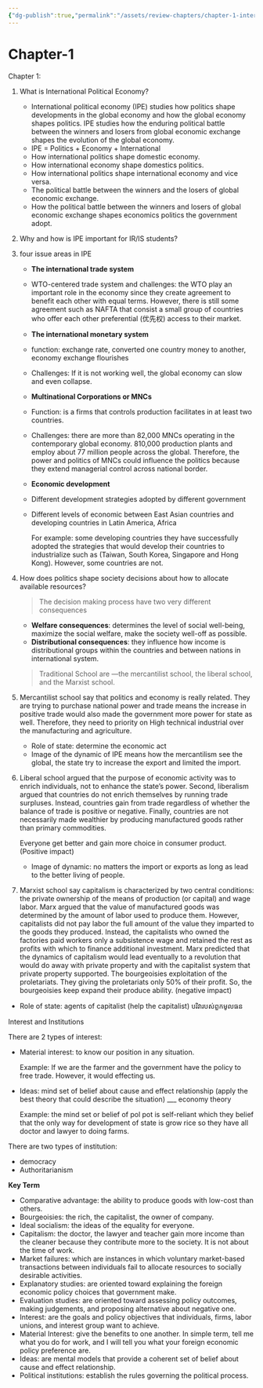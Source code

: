 ```yaml
---
{"dg-publish":true,"permalink":"/assets/review-chapters/chapter-1-international-political-economy-from-nalarya/"}
---
```


# Chapter-1

Chapter 1: 

1. What is International Political Economy?
    - International political economy (IPE) studies how politics shape developments in the global economy and how the global economy shapes politics. IPE studies how the enduring political battle between the winners and losers from global economic exchange shapes the evolution of the global economy.
    - IPE = Politics + Economy + International
    - How international politics shape domestic economy.
    - How international economy shape domestics politics.
    - How international politics shape international economy and vice versa.
    - The political battle between the winners and the losers of global economic exchange.
    - How the political battle between the winners and losers of global economic exchange shapes economics politics the government adopt.
2. Why and how is IPE important for IR/IS students?
3. four issue areas in IPE
    - **The international trade system**
    - WTO-centered trade system and challenges: the WTO play an important role in the economy since they create agreement to benefit each other with equal terms. However, there is still some agreement such as NAFTA that consist a small group of countries who offer each other preferential (优先权) access to their market.
    - **The international monetary system**
    - function: exchange rate, converted one country money to another, economy exchange flourishes
    - Challenges: If it is not working well, the global economy can slow and even collapse.
    - **Multinational Corporations or MNCs**
    - Function: is a firms that controls production facilitates in at least two countries.
    - Challenges: there are more than 82,000 MNCs operating in the contemporary global economy. 810,000 production plants and employ about 77 million people across the global. Therefore, the power and politics of MNCs could influence the politics because they extend managerial control across national border.
    - **Economic development**
    - Different development strategies adopted by different government
    - Different levels of economic between East Asian countries and developing countries in Latin America, Africa
        
        For example: some developing countries they have successfully adopted the strategies that would develop their countries to industrialize such as (Taiwan, South Korea, Singapore and Hong Kong). However, some countries are not.
        
4. How does politics shape society decisions about how to allocate available resources?
    
    > The decision making process have two very different consequences
    > 
    - **Welfare consequences**: determines the level of social well-being, maximize the social welfare, make the society well-off as possible.
    - **Distributional consequences**: they influence how income is distributional groups within the countries and between nations in international system.
    
    > Traditional School are —the mercantilist school, the liberal school, and the Marxist school.
    > 
5. Mercantilist school say that politics and economy is really related. They are trying to purchase national power and trade means the increase in positive trade would also made the government more power for state as well. Therefore, they need to priority on High technical industrial over the manufacturing and agriculture.
    - Role of state: determine the economic act
    - Image of the dynamic of IPE means how the mercantilism see the global, the state try to increase the export and limited the import.
6. Liberal school argued that the purpose of economic activity was to enrich individuals, not to enhance the state’s power. Second, liberalism argued that countries do not enrich themselves by running trade surpluses. Instead, countries gain from trade regardless of whether the balance of trade is positive or negative. Finally, countries are not necessarily made wealthier by producing manufactured goods rather than primary commodities.
    
    Everyone get better and gain more choice in consumer product. (Positive impact)
    
    - Image of dynamic: no matters the import or exports as long as lead to the better living of people.
7. Marxist school say capitalism is characterized by two central conditions: the private ownership of the means of production (or capital) and wage labor. Marx argued that the value of manufactured goods was determined by the amount of labor used to produce them. However, capitalists did not pay labor the full amount of the value they imparted to the goods they produced. Instead, the capitalists who owned the factories paid workers only a subsistence wage and retained the rest as profits with which to finance additional investment. Marx predicted that the dynamics of capitalism would lead eventually to a revolution that would do away with private property and with the capitalist system that private property supported. The bourgeoisies exploitation of the proletariats. They giving the proletariats only 50% of their profit. So, the bourgeoisies keep expand their produce ability.​ (negative impact)
- Role of state: agents of capitalist (help the capitalist) បរិវារបស់ពួកមូលធន

Interest and Institutions

There are 2 types of interest:

- Material interest: to know our position in any situation.
    
    Example: If we are the farmer and the government have the policy to free trade. However, it would effecting us.
    
- Ideas: mind set of belief about cause and effect relationship (apply the best theory that could describe the situation) ___ economy theory
    
    Example: the mind set or belief of pol pot is self-reliant which they belief that the only way for development of state is grow rice so they have all doctor and lawyer to doing farms.
    

There are two types of institution:

- democracy
- Authoritarianism

**Key Term**

- Comparative advantage: the ability to produce goods with low-cost than others.
- Bourgeoisies: the rich, the capitalist, the owner of company.
- Ideal socialism: the ideas of the equality for everyone.
- Capitalism: the doctor, the lawyer and teacher gain more income than the cleaner because they contribute more to the society. It is not about the time of work.
- Market failures: which are instances in which voluntary market-based transactions between individuals fail to allocate resources to socially desirable activities.
- Explanatory studies: are oriented toward explaining the foreign economic policy choices that government make.
- Evaluation studies: are oriented toward assessing policy outcomes, making judgements, and proposing alternative about negative one.
- Interest: are the goals and policy objectives that individuals, firms, labor unions, and interest group want to achieve.
- Material Interest: give the benefits to one another. In simple term, tell me what you do for work, and I will tell you what your foreign economic policy preference are.
- Ideas: are mental models that provide a coherent set of belief about cause and effect relationship.
- Political institutions: establish the rules governing the political process.